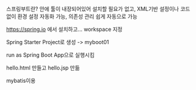 스프링부트란?
안에 툴이 내장되어있어 설치할 필요가 없고, XML기반 설정이나 코드 없이 환경 설정 자동화 가능, 의존성 관리 쉽게 자동으로 가능

https://spring.io 에서 설치하고... workspace 지정

Spring Starter Project로 생성 -> myboot01

run as Spring Boot App으로 실행시킴

hello.html 만들고 hello.jsp 만듦

mybatis이용
